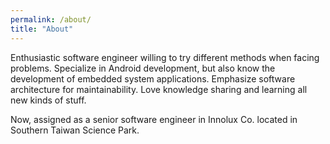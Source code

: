 ```yaml
---
permalink: /about/
title: "About"
---
```


Enthusiastic software engineer willing to try different methods when facing problems. Specialize in Android development, but also know the development of embedded system applications. Emphasize software architecture for maintainability. Love knowledge sharing and learning all new kinds of stuff.

Now, assigned as a senior software engineer in Innolux Co. located in Southern Taiwan Science Park.